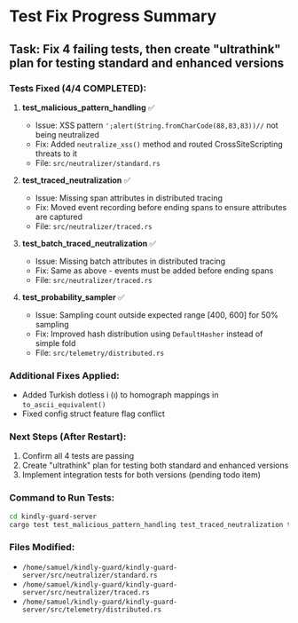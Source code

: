 # Test Fix Progress Summary

## Task: Fix 4 failing tests, then create "ultrathink" plan for testing standard and enhanced versions

### Tests Fixed (4/4 COMPLETED):

1. **test_malicious_pattern_handling** ✅
   - Issue: XSS pattern `';alert(String.fromCharCode(88,83,83))//` not being neutralized
   - Fix: Added `neutralize_xss()` method and routed CrossSiteScripting threats to it
   - File: `src/neutralizer/standard.rs`

2. **test_traced_neutralization** ✅
   - Issue: Missing span attributes in distributed tracing
   - Fix: Moved event recording before ending spans to ensure attributes are captured
   - File: `src/neutralizer/traced.rs`

3. **test_batch_traced_neutralization** ✅
   - Issue: Missing batch attributes in distributed tracing
   - Fix: Same as above - events must be added before ending spans
   - File: `src/neutralizer/traced.rs`

4. **test_probability_sampler** ✅
   - Issue: Sampling count outside expected range [400, 600] for 50% sampling
   - Fix: Improved hash distribution using `DefaultHasher` instead of simple fold
   - File: `src/telemetry/distributed.rs`

### Additional Fixes Applied:
- Added Turkish dotless i (ı) to homograph mappings in `to_ascii_equivalent()`
- Fixed config struct feature flag conflict

### Next Steps (After Restart):
1. Confirm all 4 tests are passing
2. Create "ultrathink" plan for testing both standard and enhanced versions
3. Implement integration tests for both versions (pending todo item)

### Command to Run Tests:
```bash
cd kindly-guard-server
cargo test test_malicious_pattern_handling test_traced_neutralization test_batch_traced_neutralization test_probability_sampler -- --nocapture
```

### Files Modified:
- `/home/samuel/kindly-guard/kindly-guard-server/src/neutralizer/standard.rs`
- `/home/samuel/kindly-guard/kindly-guard-server/src/neutralizer/traced.rs`
- `/home/samuel/kindly-guard/kindly-guard-server/src/telemetry/distributed.rs`